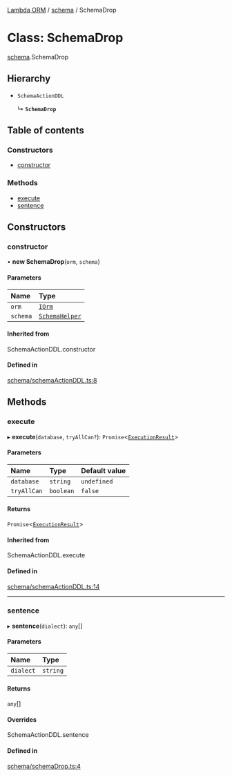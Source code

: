 [Lambda ORM](../README.md) / [schema](../modules/schema.md) / SchemaDrop

# Class: SchemaDrop

[schema](../modules/schema.md).SchemaDrop

## Hierarchy

- `SchemaActionDDL`

  ↳ **`SchemaDrop`**

## Table of contents

### Constructors

- [constructor](schema.SchemaDrop.md#constructor)

### Methods

- [execute](schema.SchemaDrop.md#execute)
- [sentence](schema.SchemaDrop.md#sentence)

## Constructors

### constructor

• **new SchemaDrop**(`orm`, `schema`)

#### Parameters

| Name | Type |
| :------ | :------ |
| `orm` | [`IOrm`](../interfaces/model.IOrm.md) |
| `schema` | [`SchemaHelper`](schema.SchemaHelper.md) |

#### Inherited from

SchemaActionDDL.constructor

#### Defined in

[schema/schemaActionDDL.ts:8](https://github.com/FlavioLionelRita/lambda-orm/blob/8689963/src/orm/schema/schemaActionDDL.ts#L8)

## Methods

### execute

▸ **execute**(`database`, `tryAllCan?`): `Promise`<[`ExecutionResult`](../interfaces/connection.ExecutionResult.md)\>

#### Parameters

| Name | Type | Default value |
| :------ | :------ | :------ |
| `database` | `string` | `undefined` |
| `tryAllCan` | `boolean` | `false` |

#### Returns

`Promise`<[`ExecutionResult`](../interfaces/connection.ExecutionResult.md)\>

#### Inherited from

SchemaActionDDL.execute

#### Defined in

[schema/schemaActionDDL.ts:14](https://github.com/FlavioLionelRita/lambda-orm/blob/8689963/src/orm/schema/schemaActionDDL.ts#L14)

___

### sentence

▸ **sentence**(`dialect`): `any`[]

#### Parameters

| Name | Type |
| :------ | :------ |
| `dialect` | `string` |

#### Returns

`any`[]

#### Overrides

SchemaActionDDL.sentence

#### Defined in

[schema/schemaDrop.ts:4](https://github.com/FlavioLionelRita/lambda-orm/blob/8689963/src/orm/schema/schemaDrop.ts#L4)
